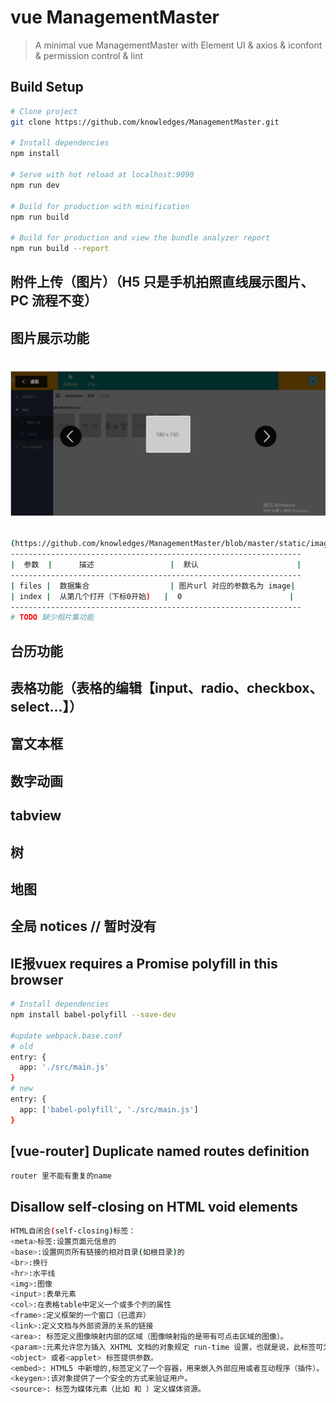 # vue ManagementMaster

> A minimal vue ManagementMaster with Element UI & axios & iconfont & permission control & lint

## Build Setup

```bash
# Clone project
git clone https://github.com/knowledges/ManagementMaster.git

# Install dependencies
npm install

# Serve with hot reload at localhost:9090
npm run dev

# Build for production with minification
npm run build

# Build for production and view the bundle analyzer report
npm run build --report
```

## 附件上传（图片）（H5 只是手机拍照直线展示图片、PC 流程不变）
## 图片展示功能 
# <p><img src="https://github.com/knowledges/ManagementMaster/blob/master/static/image/album.jpg" alt="相册" title="相册" /></p>
```bash
(https://github.com/knowledges/ManagementMaster/blob/master/static/image/album.jpg)
-----------------------------------------------------------------
|  参数  |      描述                 |  默认                      |
-----------------------------------------------------------------
| files |  数据集合                  | 图片url 对应的参数名为 image|
| index |  从第几个打开（下标0开始)   |  0                        |
-----------------------------------------------------------------
# TODO 缺少相片集功能
```
## 台历功能
## 表格功能（表格的编辑【input、radio、checkbox、select...】）
## 富文本框
## 数字动画
## tabview
## 树
## 地图
## 全局 notices // 暂时没有 


## IE报vuex requires a Promise polyfill in this browser

```bash
# Install dependencies
npm install babel-polyfill --save-dev

#update webpack.base.conf
# old
entry: {
  app: './src/main.js'
}
# new
entry: {
  app: ['babel-polyfill', './src/main.js']
}
```

## [vue-router] Duplicate named routes definition 

```bash
router 里不能有重复的name
```

## Disallow self-closing on HTML void elements

```bash
HTML自闭合(self-closing)标签：
<meta>标签:设置页面元信息的
<base>:设置网页所有链接的相对目录(如根目录)的
<br>:换行
<hr>:水平线
<img>:图像
<input>:表单元素
<col>:在表格table中定义一个或多个列的属性
<frame>:定义框架的一个窗口（已遗弃）
<link>:定义文档与外部资源的关系的链接
<area>: 标签定义图像映射内部的区域（图像映射指的是带有可点击区域的图像）。
<param>:元素允许您为插入 XHTML 文档的对象规定 run-time 设置，也就是说，此标签可为包含它的
<object> 或者<applet> 标签提供参数。
<embed>: HTML5 中新增的,标签定义了一个容器，用来嵌入外部应用或者互动程序（插件）。
<keygen>:该对象提供了一个安全的方式来验证用户。
<source>: 标签为媒体元素（比如 和 ）定义媒体资源。
```
